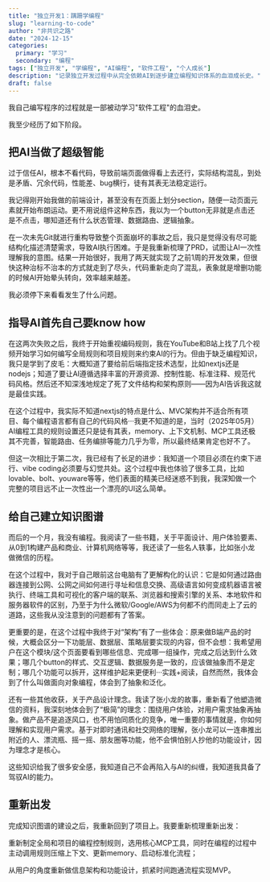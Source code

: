 ```yaml
---
title: "独立开发1：蹒跚学编程"
slug: "learning-to-code"
author: "非共识之路"
date: "2024-12-15"
categories:
  primary: "学习"
  secondary: "编程"
tags: ["独立开发", "学编程", "AI编程", "软件工程", "个人成长"]
description: "记录独立开发过程中从完全依赖AI到逐步建立编程知识体系的血泪成长史。"
draft: false
---
```


我自己编写程序的过程就是一部被动学习"软件工程"的血泪史。

我至少经历了如下阶段。

## 把AI当做了超级智能
过于信任AI，根本不看代码，导致前端页面做得看上去还行，实际结构混乱，到处是矛盾、冗余代码，性能差、bug横行，徒有其表无法稳定运行。

我记得刚开始我做的前端设计，甚至没有在页面上划分section，随便一动页面元素就开始布朗运动。更不用说组件这种东西，我以为一个button无非就是点击还是不点击，哪知道还有什么状态管理、数据路由、逻辑抽象。

在一次未先Git就进行重构导致整个页面崩坏的事故之后，我只是觉得没有尽可能结构化描述清楚需求，导致AI执行困难。于是我重新梳理了PRD，试图让AI一次性理解我的意图。结果一开始很好，我用了两天就实现了之前1周的开发效果，但很快这种治标不治本的方式就走到了尽头，代码重新走向了混乱，表象就是增删功能的时候AI开始晕头转向，效率越来越差。

我必须停下来看看发生了什么问题。

## 指导AI首先自己要know how
在这两次失败之后，我终于开始重视编码规则，我在YouTube和B站上找了几个视频开始学习如何编写全局规则和项目规则来约束AI的行为。但由于缺乏编程知识，我只是学到了皮毛：大概知道了要给前后端指定技术选型，比如nextjs还是nodejs；知道了要让AI遵循选择丰富的开源资源、控制性能、标准注释、规范代码风格。然后还不知深浅地规定了死了文件结构和架构原则——因为AI告诉我这就是最佳实践。

在这个过程中，我实际不知道nextjs的特点是什么、MVC架构并不适合所有项目、每个编程语言都有自己的代码风格···我更不知道的是，当时（2025年05月）AI编程工具的规则设置还只是徒有其表，memory、上下文机制、MCP工具还极其不完善，智能路由、任务编排等能力几乎为零，所以最终结果肯定也好不了。

但这一次相比于第二次，我已经有了长足的进步：我知道一个项目必须在约束下进行、vibe coding必须要与幻觉共处。这个过程中我也体验了很多工具，比如lovable、bolt、youware等等，他们表面的精美已经迷惑不到我，我深知做一个完整的项目远不止一次性出一个漂亮的UI这么简单。

## 给自己建立知识图谱
而后的一个月，我没有编程。我阅读了一些书籍，关于平面设计、用户体验要素、从0到1构建产品和商业、计算机网络等等，我还读了一些名人轶事，比如张小龙做微信的历程。

在这个过程中，我对于自己眼前这台电脑有了更解构化的认识：它是如何通过路由器连接到公网、公网之间如何进行寻址和信息交换、高级语言如何变成机器语言被执行、终端工具和可视化的客户端的联系、浏览器和搜索引擎的关系、本地软件和服务器软件的区别，乃至于为什么微软/Google/AWS为何都不约而同走上了云的道路，这些我从没注意到的问题都有了答案。

更重要的是，在这个过程中我终于对“架构”有了一些体会：原来做B端产品的时候，大概会区分一下功能层、数据层、策略层要实现的内容，但不会想：我希望用户在这个模块/这个页面要看到哪些信息、完成哪一组操作，完成之后达到什么效果；哪几个button的样式、交互逻辑、数据服务是一致的，应该做抽象而不是定制；哪几个功能可以拆开，这样维护起来更便利···实践+阅读，自然而然，我体会到了什么叫做面向对象编程，体会到了抽象和泛化。

还有一些其他收获，关于产品设计理念。我读了张小龙的故事，重新看了他塑造微信的资料，我深刻地体会到了“极简”的理念：围绕用户体验，对用户需求抽象再抽象。做产品不是追逐风口，也不用怕同质化的竞争，唯一重要的事情就是，你如何理解和实现用户需求。基于对即时通讯和社交网络的理解，张小龙可以一连串推出附近的人、漂流瓶、摇一摇、朋友圈等功能，他不会惧怕别人抄他的功能设计，因为理念才是核心。

这些知识给我了很多安全感，我知道自己不会再陷入与AI的纠缠，我知道我具备了驾驭AI的能力。

## 重新出发
完成知识图谱的建设之后，我重新回到了项目上。我要重新梳理重新出发：

重新制定全局和项目的编程控制规则，选用核心MCP工具，同时在编程的过程中主动调用规则压缩上下文、更新memory、启动标准化流程；

从用户的角度重新做信息架构和功能设计，抓紧时间跑通流程实现MVP。